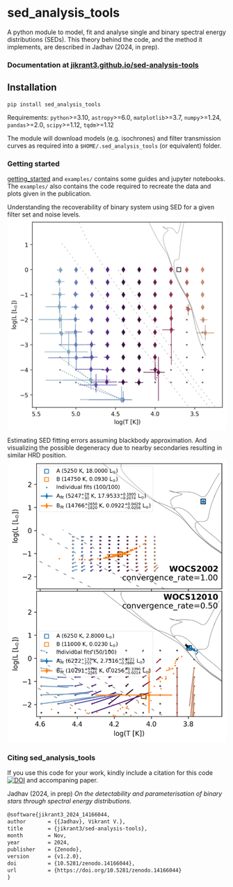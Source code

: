 # sed_analysis_tools
A python module to model, fit and analyse single and binary spectral energy distributions (SEDs). This theory behind the code, and the method it implements, are described in Jadhav (2024, in prep).

### Documentation at [jikrant3.github.io/sed-analysis-tools](https://jikrant3.github.io/sed-analysis-tools)



## Installation
```
pip install sed_analysis_tools
```
Requirements: 
`python`>=3.10, `astropy`>=6.0, `matplotlib`>=3.7, `numpy`>=1.24, `pandas`>=2.0, `scipy`>=1.12, `tqdm`>=1.12

The module will download models (e.g. isochrones) and filter transmission curves as required into a `$HOME/.sed_analysis_tools` (or equivalent) folder.

### Getting started
[getting_started](https://jikrant3.github.io/sed-analysis-tools/getting_started.html) and `examples/` contains some guides and jupyter notebooks. 
The `examples/` also contains the code required to recreate the data and plots given in the publication.

Understanding the recoverability of binary system using SED for a given filter set and noise levels.
![recoverability](docs/_images/demo_hrd_grid.jpg)

Estimating SED fitting errors assuming blackbody approximation. And visualizing the possible degeneracy due to nearby secondaries resulting in similar HRD position.
![error_estimation](docs/_images/error_estimation.png)
### Citing sed_analysis_tools
If you use this code for your work, kindly include a citation for this code [![DOI](https://zenodo.org/badge/856901189.svg)](https://zenodo.org/doi/10.5281/zenodo.13789847) and accompaning paper.

Jadhav (2024, in prep) _On the detectability and parameterisation of binary stars through spectral energy distributions_.

```
@software{jikrant3_2024_14166044,
author       = {{Jadhav}, Vikrant V.},
title        = {jikrant3/sed-analysis-tools},
month        = Nov,
year         = 2024,
publisher    = {Zenodo},
version      = {v1.2.0},
doi          = {10.5281/zenodo.14166044},
url          = {https://doi.org/10.5281/zenodo.14166044}
}

```
